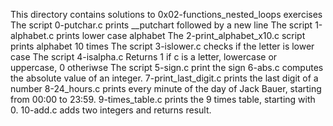 This directory contains solutions to 0x02-functions_nested_loops exercises
The script 0-putchar.c prints __putchart followed by a new line
The script 1-alphabet.c prints lower case alphabet
The 2-print_alphabet_x10.c script prints alphabet 10 times
The script 3-islower.c checks if the letter is lower case
The script 4-isalpha.c Returns 1 if c is a letter, lowercase or uppercase, 0 otheriwse
The script 5-sign.c print the sign 
6-abs.c computes the absolute value of an integer.
7-print_last_digit.c prints the last digit of a number
8-24_hours.c prints every minute of the day of Jack Bauer, starting from 00:00 to 23:59.
9-times_table.c prints the 9 times table, starting with 0.
10-add.c adds two integers and returns result.
